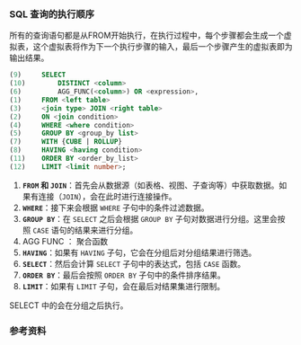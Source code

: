 ### SQL 查询的执行顺序

所有的查询语句都是从FROM开始执行，在执行过程中，每个步骤都会生成一个虚拟表，这个虚拟表将作为下一个执行步骤的输入，最后一个步骤产生的虚拟表即为输出结果。

```sql
(9) 	SELECT
(10) 		DISTINCT <column>
(6) 		AGG_FUNC(<column>) OR <expression>,
(1) 	FROM <left table>
(3) 	<join type> JOIN <right table> 
(2) 	ON <join condition>
(4) 	WHERE <where condition>
(5) 	GROUP BY <group_by list>
(7) 	WITH {CUBE | ROLLUP}
(8) 	HAVING <having condition>
(11) 	ORDER BY <order_by_list>
(12) 	LIMIT <limit number>;
```



1. **`FROM` 和 `JOIN`**：首先会从数据源（如表格、视图、子查询等）中获取数据。如果有连接（`JOIN`），会在此时进行连接操作。
2. **`WHERE`**：接下来会根据 `WHERE` 子句中的条件过滤数据。
3. **`GROUP BY`**：在 `SELECT` 之后会根据 `GROUP BY` 子句对数据进行分组。这里会按照 `CASE` 语句的结果来进行分组。
4. AGG FUNC ： 聚合函数
5. **`HAVING`**：如果有 `HAVING` 子句，它会在分组后对分组结果进行筛选。
6. **`SELECT`**：然后会计算 `SELECT` 子句中的表达式，包括 `CASE` 函数。
7. **`ORDER BY`**：最后会按照 `ORDER BY` 子句中的条件排序结果。
8. **`LIMIT`**：如果有 `LIMIT` 子句，会在最后对结果集进行限制。



SELECT 中的会在分组之后执行。







### 参考资料